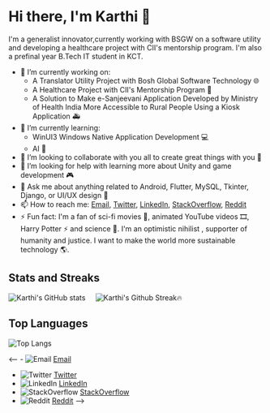 # Hi there, I'm Karthi 👋

I'm a generalist innovator,currently working with BSGW on a software utility and developing a healthcare project with CII's mentorship program. I'm also a prefinal year B.Tech IT student in KCT.

- 🔭 I’m currently working on:
  - A Translator Utility Project with Bosh Global Software Technology 🌐
  - A Healthcare Project with CII's Mentorship Program 🏥
  - A Solution to Make e-Sanjeevani Application Developed by Ministry of Health India More Accessible to Rural People Using a Kiosk Application 🚑
- 🌱 I’m currently learning:
  - WinUI3 Windows Native Application Development 💻
  - AI 🧠
- 👯 I’m looking to collaborate with you all to create great things with you 🙌
- 🤔 I’m looking for help with learning more about Unity and game development 🎮
- 💬 Ask me about anything related to Android, Flutter, MySQL, Tkinter, Django, or UI/UX design 📱
- 📫 How to reach me: [Email](mailto:karthidreamr@gmail.com), [Twitter](https://twitter.com/KarthiDreamr), [LinkedIn](https://www.linkedin.com/in/karthidreamr/), [StackOverflow](https://stackexchange.com/users/25128898/karthidreamr), [Reddit](https://www.reddit.com/user/KarthiDreamr)
- ⚡ Fun fact: I'm a fan of sci-fi movies 🎥, animated YouTube videos 🎞️, Harry Potter ⚡ and science 🔬. I'm an optimistic nihilist , supporter of humanity and justice. I want to make the world more sustainable technology 🌎.

## Stats and Streaks

![Karthi's GitHub stats](https://github-readme-stats.vercel.app/api?username=karthidreamr&show_icons=true&hide_rank=true&show=prs_merged,prs_merged_percentage&theme=github_dark) &nbsp; &nbsp;
![Karthi's Github Streak🔥 ](https://github-readme-streak-stats.herokuapp.com/?user=KarthiDreamr&theme=github-dark)

## Top Languages

![Top Langs](https://github-readme-stats.vercel.app/api/top-langs/?username=karthidreamr&theme=github_dark)

<!--  ## My Recent Projects

[![Readme Card](https://github-readme-stats.vercel.app/api/pin/?username=karthidreamr&repo=flutter_travel_app)](https://github.com/karthidreamr/flutter_travel_app)

[![Readme Card](https://github-readme-stats.vercel.app/api/pin/?username=karthidreamr&repo=django_rest_api)](https://github.com/karthidreamr/django_rest_api)

[![Readme Card](https://github-readme-stats.vercel.app/api/pin/?username=karthidreamr&repo=springboot_crud_api)](https://github.com/karthidreamr/springboot_crud_api)

[![Readme Card](https://github-readme-stats.vercel.app/api/pin/?username=karthidreamr&repo=nodejs_express_mongodb)](https://github.com/karthidreamr/nodejs_express_mongodb) -->

<-- - ![Email](https://th.bing.com/th/id/OIP.WJEAon8TMQo1p1AZS-Q1LwHaHa?pid=ImgDet&w=180&h=180&c=7&dpr=1.1) [Email](mailto:karthidreamr@gmail.com)
- ![Twitter](https://about.twitter.com/content/dam/about-twitter/x/brand-toolkit/logo-black.png.twimg.1920.png) [Twitter](https://twitter.com/KarthiDreamr)
- ![LinkedIn](linkedin_icon_url) [LinkedIn](https://www.linkedin.com/in/karthidreamr/)
- ![StackOverflow](stackoverflow_icon_url) [StackOverflow](https://stackexchange.com/users/25128898/karthidreamr)
- ![Reddit](reddit_icon_url) [Reddit](https://www.reddit.com/user/KarthiDreamr) -->

